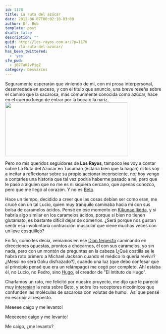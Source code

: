 ```yaml
---
id: 1178
title: La ruta del azúcar
date: 2012-06-07T00:02:18-03:00
author: Dr. Bob
template: post
draft: false
description: ""
guid: http://los-rayos.com.ar/?p=1178
slug: /la-ruta-del-azucar/
has_been_twittered:
  - 'yes'
sfw_pwd:
  - j07TaKlvPjgZ
category: Desvaríos
---
```

Seguramente esperarán que viniendo de mi, con mi prosa interpersonal, desenredada en exceso, y con el título que anuncio, una breve reseña sobre el camino que la sacarosa, más comúnmente conocida como azúcar, hace en el cuerpo luego de entrar por la boca o la nariz. <img class="alignright" src="https://www.um.es/molecula/gragluci/sacarosa.gif" alt="" width="394" height="174" />

Pero no mis queridos seguidores de **Los Rayos**, tampoco les voy a contar sobre La Ruta del Azúcar en Tucumán (estaría bien que la hagan) ni los voy a incitar a reflexionar sobre su propio accionar inconsciente, no; hoy vengo a contarles una historia que tal vez podría haberme pasado a mi, pero que le pasó a alguien que no me es ni siquiera cercano, que apenas conozco, pero que me llegó al corazón. Y no es <a href="http://los-rayos.com/beto/" target="_blank">Beto</a>.

Hace un tiempo, decidido a creer que las cosas debían ser como eran, me crucé con un tal Lucio, quien muy tranquilo caminaba hacia mi con sus bolsa de caramelos ácidos. Pensé en ese momento en <a href="http://los-rayos.com/me-duele-el-cerebro-de-tanto-tocar-la-guitarra/" target="_blank">Kikunae Ikeda</a>, y si habría algo similar en los caramelos ácidos, porque si bien no tienen glutamato, es bastante difícil dejar de comerlos. ¿Será porque nos gustan sentir esa involuntaria contracción muscular que viene muchas veces con un leve cosquilleo?

En fin, como les decía, veníamos en ese <a href="http://los-rayos.com/the-perfect-dian/" target="_blank">Dían ferpecto</a> caminando en direcciones opuestas, prontos a chocarnos, él con sus caramelos, yo sin nada, pero con un montón de preguntas en la cabeza (¿Qué costilla se le habrá roto primero a Michael Jackson cuando el médico lo quería revivir? ¿Messi no será Goku disfrazado?), cuando una luz (que debo confesar que al principio pensé que era un relámpago) me cegó por completo. Ahí estaba él, no Lucio, no Pedro, sino <a href="http://los-rayos.com/desde-donde-ves/" target="_blank">Hugo</a>, el creador de "El Intituto de Hugo".

Charlamos un rato, me felicitó por nuestro proyecto, me dijo que le pareció muy <a href="http://los-rayos.com/category/muy-interesian/" target="_blank">interesían</a> la nota sobre Beto, y sobre los receptores nicotínicos que confunden las moléculas de sacarosa con volutas de humo.  Así que pensé en escribir al respecto.

Meeeee caigo y me levanto!

Meeeeeee caigo y me levanto!

Me caigo, ¿me levanto?